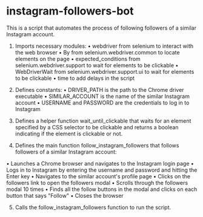 # instagram-followers-bot
This is a script that automates the process of following followers of a similar Instagram account.
1.	Imports necessary modules:
  •	webdriver from selenium to interact with the web browser
  •	By from selenium.webdriver.common to locate elements on the page
  •	expected_conditions from selenium.webdriver.support to wait for elements to be clickable
  •	WebDriverWait from selenium.webdriver.support.ui to wait for elements to be clickable
  •	time to add delays in the script


2.	Defines constants:
  •	DRIVER_PATH is the path to the Chrome driver executable
  •	SIMILAR_ACCOUNT is the name of the similar Instagram account
  •	USERNAME and PASSWORD are the credentials to log in to Instagram


3.	Defines a helper function wait_until_clickable that waits for an element specified by a CSS selector to be clickable and returns a boolean indicating if the element is clickable or not.


4.	Defines the main function follow_instagram_followers that follows followers of a similar Instagram account:

  • Launches a Chrome browser and navigates to the Instagram login page
  •	Logs in to Instagram by entering the username and password and hitting the Enter key
  •	Navigates to the similar account's profile page
  •	Clicks on the followers link to open the followers modal
  •	Scrolls through the followers modal 10 times
  •	Finds all the follow buttons in the modal and clicks on each button that says "Follow"
  •	Closes the browser

5.	Calls the follow_instagram_followers function to run the script.
